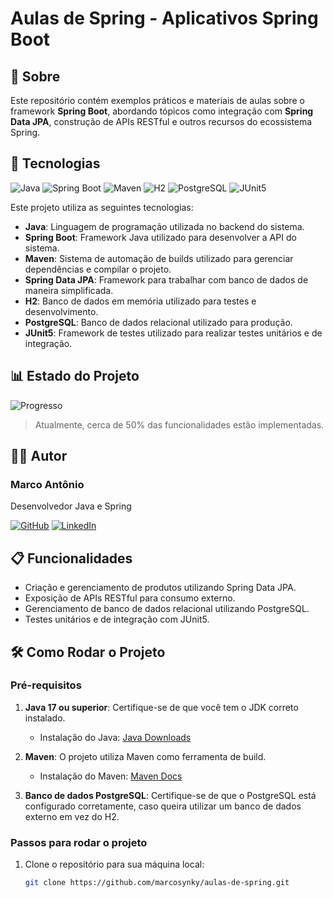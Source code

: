 # Aulas de Spring - Aplicativos Spring Boot

## 📖 Sobre

Este repositório contém exemplos práticos e materiais de aulas sobre o framework **Spring Boot**, abordando tópicos como integração com **Spring Data JPA**, construção de APIs RESTful e outros recursos do ecossistema Spring.

## 🚀 Tecnologias

![Java](https://img.shields.io/badge/Java-17-blue?style=for-the-badge&logo=java&logoColor=white)
![Spring Boot](https://img.shields.io/badge/Spring_Boot-3.0.6-green?style=for-the-badge&logo=springboot&logoColor=white)
![Maven](https://img.shields.io/badge/Maven-4C1F36?style=for-the-badge&logo=maven&logoColor=white)
![H2](https://img.shields.io/badge/H2-2.1.214-blue?style=for-the-badge&logo=h2&logoColor=white)
![PostgreSQL](https://img.shields.io/badge/PostgreSQL-42.5.6-blue?style=for-the-badge&logo=postgresql&logoColor=white)
![JUnit5](https://img.shields.io/badge/JUnit5-5.9.2-green?style=for-the-badge&logo=junit&logoColor=white)

Este projeto utiliza as seguintes tecnologias:

- **Java**: Linguagem de programação utilizada no backend do sistema.
- **Spring Boot**: Framework Java utilizado para desenvolver a API do sistema.
- **Maven**: Sistema de automação de builds utilizado para gerenciar dependências e compilar o projeto.
- **Spring Data JPA**: Framework para trabalhar com banco de dados de maneira simplificada.
- **H2**: Banco de dados em memória utilizado para testes e desenvolvimento.
- **PostgreSQL**: Banco de dados relacional utilizado para produção.
- **JUnit5**: Framework de testes utilizado para realizar testes unitários e de integração.

## 📊 Estado do Projeto

![Progresso](https://img.shields.io/badge/Progresso-50%25-orange?style=for-the-badge&labelColor=000000&color=FF9F00&logo=github)

> Atualmente, cerca de 50% das funcionalidades estão implementadas.

## 🧑‍💻 Autor

### Marco Antônio

Desenvolvedor Java e Spring

[![GitHub](https://img.shields.io/badge/GitHub-000000?style=for-the-badge&logo=github&logoColor=white)](https://github.com/marcosynky)
[![LinkedIn](https://img.shields.io/badge/LinkedIn-0A66C2?style=for-the-badge&logo=linkedin&logoColor=white)](https://www.linkedin.com/in/marco-antônio-developer-fullstack)

## 📋 Funcionalidades

- Criação e gerenciamento de produtos utilizando Spring Data JPA.
- Exposição de APIs RESTful para consumo externo.
- Gerenciamento de banco de dados relacional utilizando PostgreSQL.
- Testes unitários e de integração com JUnit5.

## 🛠️ Como Rodar o Projeto

### Pré-requisitos

1. **Java 17 ou superior**: Certifique-se de que você tem o JDK correto instalado.
   - Instalação do Java: [Java Downloads](https://www.oracle.com/java/technologies/javase-downloads.html)

2. **Maven**: O projeto utiliza Maven como ferramenta de build.
   - Instalação do Maven: [Maven Docs](https://maven.apache.org/install.html)

3. **Banco de dados PostgreSQL**: Certifique-se de que o PostgreSQL está configurado corretamente, caso queira utilizar um banco de dados externo em vez do H2.

### Passos para rodar o projeto

1. Clone o repositório para sua máquina local:

   ```bash
   git clone https://github.com/marcosynky/aulas-de-spring.git
